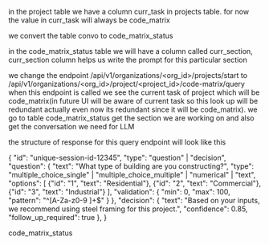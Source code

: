 in the project table we have a column curr_task in projects table. for now the value in curr_task will always be code_matrix

we convert the table convo to code_matrix_status

in the code_matrix_status table we will have a column called curr_section, 
curr_section column helps us write the prompt for this particular section


we change the endpoint /api/v1/organizations/<org_id>/projects/start to /api/v1/organizations/<org_id>/project/<project_id>/code-matrix/query
when this endpoint is called we see the current task of project which will be code_matrix(in future UI will be aware of current task so this look up will be redundant actually even now its redundant since it will be code_matrix).
we go to table code_matrix_status get the section we are working on and also get the conversation we need for LLM

the structure of response for this query endpoint will look like this

{
  "id": "unique-session-id-12345",
  "type": "question" | "decision",
  "question": {
    "text": "What type of building are you constructing?",
    "type": "multiple_choice_single" | "multiple_choice_multiple" | "numerical" | "text",
    "options": [
      {"id": "1", "text": "Residential"},
      {"id": "2", "text": "Commercial"},
      {"id": "3", "text": "Industrial"}
    ],
    "validation": {
      "min": 0,
      "max": 100,
      "pattern": "^[A-Za-z0-9 ]+$"
    }
  },
  "decision": {
    "text": "Based on your inputs, we recommend using steel framing for this project.",
    "confidence": 0.85,
    "follow_up_required": true
  },
}




code_matrix_status


